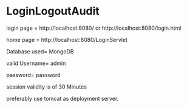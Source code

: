 # LoginLogoutAudit

login page = http://localhost:8080/ or http://localhost:8080/login.html

home page = http://localhost:8080/LoginServlet

Database used= MongoDB

valid Username= admin

password= password

session validity is of 30 Minutes

preferably use tomcat as deployment server.
